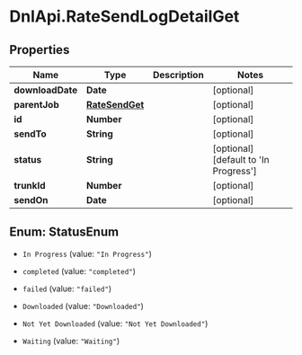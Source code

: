 # DnlApi.RateSendLogDetailGet

## Properties
Name | Type | Description | Notes
------------ | ------------- | ------------- | -------------
**downloadDate** | **Date** |  | [optional] 
**parentJob** | [**RateSendGet**](RateSendGet.md) |  | [optional] 
**id** | **Number** |  | [optional] 
**sendTo** | **String** |  | [optional] 
**status** | **String** |  | [optional] [default to &#39;In Progress&#39;]
**trunkId** | **Number** |  | [optional] 
**sendOn** | **Date** |  | [optional] 


<a name="StatusEnum"></a>
## Enum: StatusEnum


* `In Progress` (value: `"In Progress"`)

* `completed` (value: `"completed"`)

* `failed` (value: `"failed"`)

* `Downloaded` (value: `"Downloaded"`)

* `Not Yet Downloaded` (value: `"Not Yet Downloaded"`)

* `Waiting` (value: `"Waiting"`)





